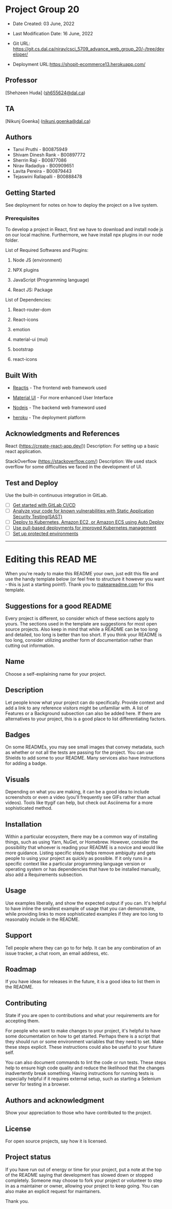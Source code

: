 # Project Group 20

- Date Created: 03 June, 2022

- Last Modification Date: 16 June, 2022

- Git URL: https://git.cs.dal.ca/nirav/csci_5709_advance_web_group_20/-/tree/developer/

- Deployment URL:https://shopit-ecommerce13.herokuapp.com/

## Professor

[Shehzeen Huda] (sh655624@dal.ca)

## TA

[Nikunj Goenka]  (nikunj.goenka@dal.ca)


## Authors

- Tanvi Pruthi - B00875949
- Shivam Dinesh Rank - B00897772
- Sherrin Raji - B00877086
- Nirav Radadiya - B00909651
- Lavita Pereira - B00879443
- Tejaswini Rallapalli - B00888478

## Getting Started

See deployment for notes on how to deploy the project on a live system.

### Prerequisites

To develop a project in React, first we have to download and install node js on our local machine. Furthermore, we have install npx plugins in our node folder.

List of Required Softwares and Plugins:

1.  Node JS (environment)

2.  NPX plugins

3.  JavaScript (Programming language)

4.  React JS: Package

List of Dependencies:

1. React-router-dom

2. React-icons

3. emotion

4. material-ui (mui)

5. bootstrap

6. react-icons



## Built With

- [Reactjs](https://reactjs.org/docs/getting-started.html) - The frontend web framework used

- [Material UI](https://mui.com/) - For more enhanced User Interface

- [Nodejs](https://nodejs.org/en/docs/) - The backend web frameword used

- [heroku](https://dashboard.heroku.com/apps) - The deployment platform


## Acknowledgments and References

React (https://create-react-app.dev/))
Description: For setting up a basic react application.

StackOverflow (https://stackoverflow.com/)
Description: We used stack overflow for some difficulties we faced in the development of UI.

## Test and Deploy

Use the built-in continuous integration in GitLab.

- [ ] [Get started with GitLab CI/CD](https://docs.gitlab.com/ee/ci/quick_start/index.html)
- [ ] [Analyze your code for known vulnerabilities with Static Application Security Testing(SAST)](https://docs.gitlab.com/ee/user/application_security/sast/)
- [ ] [Deploy to Kubernetes, Amazon EC2, or Amazon ECS using Auto Deploy](https://docs.gitlab.com/ee/topics/autodevops/requirements.html)
- [ ] [Use pull-based deployments for improved Kubernetes management](https://docs.gitlab.com/ee/user/clusters/agent/)
- [ ] [Set up protected environments](https://docs.gitlab.com/ee/ci/environments/protected_environments.html)

***

# Editing this READ ME

When you're ready to make this README your own, just edit this file and use the handy template below (or feel free to structure it however you want - this is just a starting point!).  Thank you to [makeareadme.com](https://www.makeareadme.com/) for this template.

## Suggestions for a good README
Every project is different, so consider which of these sections apply to yours. The sections used in the template are suggestions for most open source projects. Also keep in mind that while a README can be too long and detailed, too long is better than too short. If you think your README is too long, consider utilizing another form of documentation rather than cutting out information.

## Name
Choose a self-explaining name for your project.

## Description
Let people know what your project can do specifically. Provide context and add a link to any reference visitors might be unfamiliar with. A list of Features or a Background subsection can also be added here. If there are alternatives to your project, this is a good place to list differentiating factors.

## Badges
On some READMEs, you may see small images that convey metadata, such as whether or not all the tests are passing for the project. You can use Shields to add some to your README. Many services also have instructions for adding a badge.

## Visuals
Depending on what you are making, it can be a good idea to include screenshots or even a video (you'll frequently see GIFs rather than actual videos). Tools like ttygif can help, but check out Asciinema for a more sophisticated method.

## Installation
Within a particular ecosystem, there may be a common way of installing things, such as using Yarn, NuGet, or Homebrew. However, consider the possibility that whoever is reading your README is a novice and would like more guidance. Listing specific steps helps remove ambiguity and gets people to using your project as quickly as possible. If it only runs in a specific context like a particular programming language version or operating system or has dependencies that have to be installed manually, also add a Requirements subsection.

## Usage
Use examples liberally, and show the expected output if you can. It's helpful to have inline the smallest example of usage that you can demonstrate, while providing links to more sophisticated examples if they are too long to reasonably include in the README.

## Support
Tell people where they can go to for help. It can be any combination of an issue tracker, a chat room, an email address, etc.

## Roadmap
If you have ideas for releases in the future, it is a good idea to list them in the README.

## Contributing
State if you are open to contributions and what your requirements are for accepting them.

For people who want to make changes to your project, it's helpful to have some documentation on how to get started. Perhaps there is a script that they should run or some environment variables that they need to set. Make these steps explicit. These instructions could also be useful to your future self.

You can also document commands to lint the code or run tests. These steps help to ensure high code quality and reduce the likelihood that the changes inadvertently break something. Having instructions for running tests is especially helpful if it requires external setup, such as starting a Selenium server for testing in a browser.

## Authors and acknowledgment
Show your appreciation to those who have contributed to the project.

## License
For open source projects, say how it is licensed.

## Project status
If you have run out of energy or time for your project, put a note at the top of the README saying that development has slowed down or stopped completely. Someone may choose to fork your project or volunteer to step in as a maintainer or owner, allowing your project to keep going. You can also make an explicit request for maintainers.


Thank you.